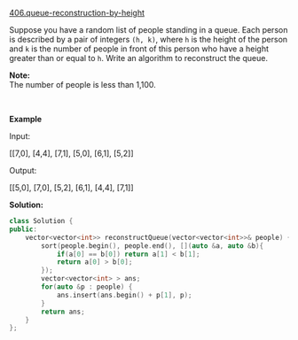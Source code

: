 [406.queue-reconstruction-by-height](https://leetcode.com/problems/queue-reconstruction-by-height/)  

Suppose you have a random list of people standing in a queue. Each person is described by a pair of integers `(h, k)`, where `h` is the height of the person and `k` is the number of people in front of this person who have a height greater than or equal to `h`. Write an algorithm to reconstruct the queue.

**Note:**  
The number of people is less than 1,100.

 

**Example**

  
Input:
  
\[\[7,0\], \[4,4\], \[7,1\], \[5,0\], \[6,1\], \[5,2\]\]
  

  
Output:
  
\[\[5,0\], \[7,0\], \[5,2\], \[6,1\], \[4,4\], \[7,1\]\]  



**Solution:**  

```cpp
class Solution {
public:
    vector<vector<int>> reconstructQueue(vector<vector<int>>& people) {
        sort(people.begin(), people.end(), [](auto &a, auto &b){
            if(a[0] == b[0]) return a[1] < b[1];
            return a[0] > b[0];
        });
        vector<vector<int> > ans;
        for(auto &p : people) {
            ans.insert(ans.begin() + p[1], p);
        }
        return ans;
    }
};
```
      